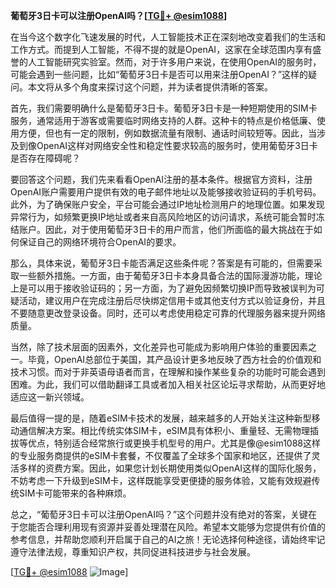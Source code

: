 **葡萄牙3日卡可以注册OpenAI吗？[[TG💪+ @esim1088](https://t.me/s/esim1088)]**

在当今这个数字化飞速发展的时代，人工智能技术正在深刻地改变着我们的生活和工作方式。而提到人工智能，不得不提的就是OpenAI，这家在全球范围内享有盛誉的人工智能研究实验室。然而，对于许多用户来说，在使用OpenAI的服务时，可能会遇到一些问题，比如“葡萄牙3日卡是否可以用来注册OpenAI？”这样的疑问。本文将从多个角度来探讨这个问题，并为读者提供清晰的答案。

首先，我们需要明确什么是葡萄牙3日卡。葡萄牙3日卡是一种短期使用的SIM卡服务，通常适用于游客或需要临时网络支持的人群。这种卡的特点是价格低廉、使用方便，但也有一定的限制，例如数据流量有限制、通话时间较短等。因此，当涉及到像OpenAI这样对网络安全性和稳定性要求较高的服务时，使用葡萄牙3日卡是否存在障碍呢？

要回答这个问题，我们先来看看OpenAI注册的基本条件。根据官方资料，注册OpenAI账户需要用户提供有效的电子邮件地址以及能够接收验证码的手机号码。此外，为了确保账户安全，平台可能会通过IP地址检测用户的地理位置。如果发现异常行为，如频繁更换IP地址或者来自高风险地区的访问请求，系统可能会暂时冻结账户。因此，对于使用葡萄牙3日卡的用户而言，他们所面临的最大挑战在于如何保证自己的网络环境符合OpenAI的要求。

那么，具体来说，葡萄牙3日卡能否满足这些条件呢？答案是有可能的，但需要采取一些额外措施。一方面，由于葡萄牙3日卡本身具备合法的国际漫游功能，理论上是可以用于接收验证码的；另一方面，为了避免因频繁切换IP而导致被误判为可疑活动，建议用户在完成注册后尽快绑定信用卡或其他支付方式以验证身份，并且不要随意更改登录设备。同时，还可以考虑使用稳定可靠的代理服务器来提升网络质量。

当然，除了技术层面的因素外，文化差异也可能成为影响用户体验的重要因素之一。毕竟，OpenAI总部位于美国，其产品设计更多地反映了西方社会的价值观和技术习惯。而对于非英语母语者而言，在理解和操作某些复杂的功能时可能会遇到困难。为此，我们可以借助翻译工具或者加入相关社区论坛寻求帮助，从而更好地适应这一新兴领域。

最后值得一提的是，随着eSIM卡技术的发展，越来越多的人开始关注这种新型移动通信解决方案。相比传统实体SIM卡，eSIM具有体积小、重量轻、无需物理插拔等优点，特别适合经常旅行或更换手机型号的用户。尤其是像@esim1088这样的专业服务商提供的eSIM卡套餐，不仅覆盖了全球多个国家和地区，还提供了灵活多样的资费方案。因此，如果您计划长期使用类似OpenAI这样的国际化服务，不妨考虑一下升级到eSIM卡，这样既能享受更便捷的服务体验，又能有效规避传统SIM卡可能带来的各种麻烦。

总之，“葡萄牙3日卡可以注册OpenAI吗？”这个问题并没有绝对的答案，关键在于您能否合理利用现有资源并妥善处理潜在风险。希望本文能够为您提供有价值的参考信息，并帮助您顺利开启属于自己的AI之旅！无论选择何种途径，请始终牢记遵守法律法规，尊重知识产权，共同促进科技进步与社会发展。

[[TG💪+ @esim1088](https://t.me/s/esim1088) ![Image](https://i.postimg.cc/4NQfJmqS/Snipaste-2025-05-13-00-14-12.png)]